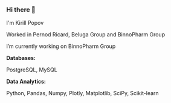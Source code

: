 ### Hi there 👋

I'm Kirill Popov 

Worked in Pernod Ricard, Beluga Group and BinnoPharm Group

I’m currently working on BinnoPharm Group

**Databases:**

PostgreSQL, MySQL

**Data Analytics:**

Python, Pandas, Numpy, Plotly,  Matplotlib, SciPy, Scikit-learn 

<!--
**enkirov/enkirov** is a ✨ _special_ ✨ repository because its `README.md` (this file) appears on your GitHub profile.

Here are some ideas to get you started:

- 🔭 I’m currently working on BinnoPharm Group
- 🌱 I’m currently learning ...
- 👯 I’m looking to collaborate on ...
- 🤔 I’m looking for help with ...
- 💬 Ask me about ...
- 📫 How to reach me: ...
- 😄 Pronouns: ...
- ⚡ Fun fact: ...
-->
